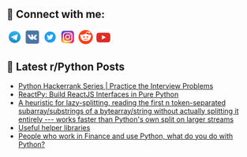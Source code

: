 ## 🔎 Connect with me:
[<img src="https://github.com/bullbesh/bullbesh/blob/main/images/Telegram.png" width="32" height="32" />](https://t.me/bullbesh)
[<img src="https://github.com/bullbesh/bullbesh/blob/main/images/VK.png" width="32" height="32" />](https://vk.com/bullbesh)
[<img src="https://github.com/bullbesh/bullbesh/blob/main/images/Twitter.png" width="32" height="32" />](https://twitter.com/bullbesh1)
[<img src="https://github.com/bullbesh/bullbesh/blob/main/images/Instagram.png" width="32" height="32" />](https://www.instagram.com/bullbesh)
[<img src="https://github.com/bullbesh/bullbesh/blob/main/images/Reddit.png" width="32" height="32" />](https://www.reddit.com/user/bullbesh)
[<img src="https://github.com/bullbesh/bullbesh/blob/main/images/YouTube.png" width="32" height="32" />](https://www.youtube.com/channel/UCtfjRs6uzgq5mfm8S06WTcg)

## 📕 Latest r/Python Posts
<!-- BLOG-POST-LIST:START -->
- [Python Hackerrank Series | Practice the Interview Problems](https://www.reddit.com/r/Python/comments/127710g/python_hackerrank_series_practice_the_interview/)
- [ReactPy: Build ReactJS Interfaces in Pure Python](https://www.reddit.com/r/Python/comments/1274w68/reactpy_build_reactjs_interfaces_in_pure_python/)
- [A heuristic for lazy-splitting, reading the first n token-separated subarray/substrings of a bytearray/string without actually splitting it entirely --- works faster than Python&#39;s own split on larger streams](https://www.reddit.com/r/Python/comments/1272g3d/a_heuristic_for_lazysplitting_reading_the_first_n/)
- [Useful helper libraries](https://www.reddit.com/r/Python/comments/1270vsz/useful_helper_libraries/)
- [People who work in Finance and use Python, what do you do with Python?](https://www.reddit.com/r/Python/comments/126yjoy/people_who_work_in_finance_and_use_python_what_do/)
<!-- BLOG-POST-LIST:END -->

